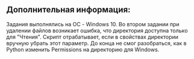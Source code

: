 ## Дополнительная информация:

Задания выполнялись на ОС - Windows 10.
Во втором задании при удалении файлов возникает ошибка, что директория доступна только
для "Чтения". Скрипт отрабатывает, если в свойствах директории вручную убрать этот параметр.
До конца не смог разобраться, как в Python изменить Permissions на директорию для Windows.
